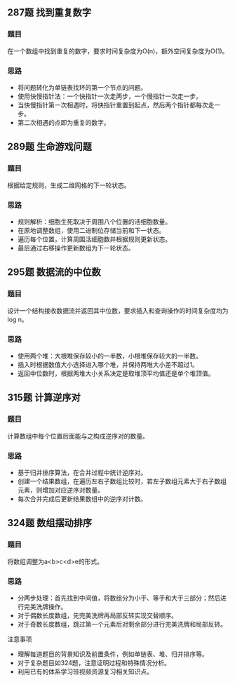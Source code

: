 ## 287题 找到重复数字 
### 题目
在一个数组中找到重复的数字，要求时间复杂度为O(n)，额外空间复杂度为O(1)。

### 思路
- 将问题转化为单链表找环的第一个节点的问题。
- 使用快慢指针法：一个快指针一次走两步，一个慢指针一次走一步。
- 当快慢指针第一次相遇时，将快指针重置到起点，然后两个指针都每次走一步。
- 第二次相遇的点即为重复的数字。

## 289题 生命游戏问题
### 题目
根据给定规则，生成二维网格的下一轮状态。

### 思路
- 规则解析：细胞生死取决于周围八个位置的活细胞数量。
- 在原地调整数组，使用二进制位存储当前和下一状态。
- 遍历每个位置，计算周围活细胞数并根据规则更新状态。
- 最后通过右移操作更新数组为下一轮状态。

## 295题 数据流的中位数 
### 题目
设计一个结构接收数据流并返回其中位数，要求插入和查询操作的时间复杂度均为log n。

### 思路
- 使用两个堆：大根堆保存较小的一半数，小根堆保存较大的一半数。
- 插入时根据数值大小选择进入哪个堆，并保持两堆大小差不超过1。
- 返回中位数时，根据两堆大小关系决定是取堆顶平均值还是单个堆顶值。

## 315题 计算逆序对
### 题目
计算数组中每个位置后面能与之构成逆序对的数量。

### 思路
- 基于归并排序算法，在合并过程中统计逆序对。
- 创建一个结果数组，在遍历左右子数组比较时，若左子数组元素大于右子数组元素，则增加对应逆序对数量。
- 每次合并完成后更新结果数组中的逆序对计数。

## 324题 数组摆动排序
### 题目
将数组调整为a\<b\>c\<d\>e的形式。

### 思路
- 分两步处理：首先找到中间值，将数组分为小于、等于和大于三部分；然后进行完美洗牌操作。
- 对于偶数长度数组，先完美洗牌再局部反转实现交替顺序。
- 对于奇数长度数组，跳过第一个元素后对剩余部分进行完美洗牌和局部反转。

注意事项
- 理解每道题目的背景知识及前置条件，例如单链表、堆、归并排序等。
- 对于复杂题目如324题，注意证明过程和特殊情况分析。
- 利用已有的体系学习班视频资源复习相关知识点。
